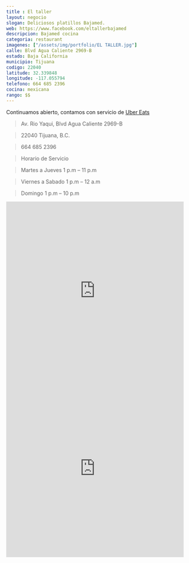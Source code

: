 ```yaml
---
title : El taller
layout: negocio
slogan: Deliciosos platillos Bajamed.
web: https://www.facebook.com/eltallerbajamed
descripcion: Bajamed cocina
categoria: restaurant
imagenes: ["/assets/img/portfolio/EL TALLER.jpg"]
calle: Blvd Agua Caliente 2969-B
estado: Baja California
municipio: Tijuana
codigo: 22040
latitude: 32.339848
longitude: -117.055794
telefono: 664 685 2396
cocina: mexicana
rango: $$
---
```


Continuamos abierto, contamos con servicio de [Uber Eats](https://www.ubereats.com/mx/tijuana/food-delivery/el-taller-baja-med/Y-DuQl5USmWEsg6ioR7EVA)

>Av. Rio Yaqui, Blvd Agua Caliente 2969-B

>22040 Tijuana, B.C.

>664 685 2396

>Horario de Servicio 

>Martes a Jueves 1 p.m – 11 p.m             

>Viernes a Sabado	1 p.m – 12 a.m  		  

>Domingo 1 p.m – 10 p.m

<div class="embed-responsive embed-responsive-16by9">
  
  <iframe src="https://www.facebook.com/plugins/video.php?href=https%3A%2F%2Fwww.facebook.com%2Feltallerbajamed%2Fvideos%2F2314754272163023%2F&show_text=0&width=476" width="476" height="476" style="border:none;overflow:hidden" scrolling="no" frameborder="0" allowTransparency="true" allowFullScreen="true"></iframe>
  
  
<div class="embed-responsive embed-responsive-16by9">
  
  <iframe src="https://www.facebook.com/plugins/video.php?href=https%3A%2F%2Fwww.facebook.com%2Feltallerbajamed%2Fvideos%2F667061594079317%2F&show_text=0&width=476" width="476" height="476" style="border:none;overflow:hidden" scrolling="no" frameborder="0" allowTransparency="true" allowFullScreen="true"></iframe>
